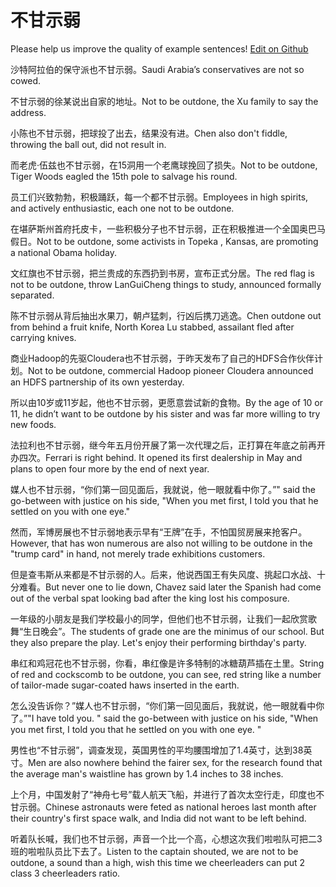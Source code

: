 # 不甘示弱

Please help us improve the quality of example sentences! [Edit on Github](https://github.com/jiyushe/jiyu-example-sentence-source/blob/main/chinese/buganshiruo.md)

<p><span class="chinese">沙特阿拉伯的保守派也不甘示弱。</span><span class="english">Saudi Arabia’s conservatives are not so cowed.</span></p>

<p><span class="chinese">不甘示弱的徐某说出自家的地址。</span><span class="english">Not to be outdone, the Xu family to say the address.</span></p>

<p><span class="chinese">小陈也不甘示弱，把球投了出去，结果没有进。</span><span class="english">Chen also don't fiddle, throwing the ball out, did not result in.</span></p>

<p><span class="chinese">而老虎·伍兹也不甘示弱，在15洞用一个老鹰球挽回了损失。</span><span class="english">Not to be outdone, Tiger Woods eagled the 15th pole to salvage his round.</span></p>

<p><span class="chinese">员工们兴致勃勃，积极踊跃，每一个都不甘示弱。</span><span class="english">Employees in high spirits, and actively enthusiastic, each one not to be outdone.</span></p>

<p><span class="chinese">在堪萨斯州首府托皮卡，一些积极分子也不甘示弱，正在积极推进一个全国奥巴马假日。</span><span class="english">Not to be outdone, some activists in Topeka , Kansas, are promoting a national Obama holiday.</span></p>

<p><span class="chinese">文红旗也不甘示弱，把兰贵成的东西扔到书房，宣布正式分居。</span><span class="english">The red flag is not to be outdone, throw LanGuiCheng things to study, announced formally separated.</span></p>

<p><span class="chinese">陈不甘示弱从背后抽出水果刀，朝卢猛刺，行凶后携刀逃逸。</span><span class="english">Chen outdone out from behind a fruit knife, North Korea Lu stabbed, assailant fled after carrying knives.</span></p>

<p><span class="chinese">商业Hadoop的先驱Cloudera也不甘示弱，于昨天发布了自己的HDFS合作伙伴计划。</span><span class="english">Not to be outdone, commercial Hadoop pioneer Cloudera announced an HDFS partnership of its own yesterday.</span></p>

<p><span class="chinese">所以由10岁或11岁起，他也不甘示弱，更愿意尝试新的食物。</span><span class="english">By the age of 10 or 11, he didn’t want to be outdone by his sister and was far more willing to try new foods.</span></p>

<p><span class="chinese">法拉利也不甘示弱，继今年五月份开展了第一次代理之后，正打算在年底之前再开办四次。</span><span class="english">Ferrari is right behind. It opened its first dealership in May and plans to open four more by the end of next year.</span></p>

<p><span class="chinese">媒人也不甘示弱，“你们第一回见面后，我就说，他一眼就看中你了。”</span><span class="english">" said the go-between with justice on his side, "When you met first, I told you that he settled on you with one eye."</span></p>

<p><span class="chinese">然而，军博房展也不甘示弱地表示早有“王牌”在手，不怕国贸房展来抢客户。</span><span class="english">However, that has won numerous are also not willing to be outdone in the "trump card" in hand, not merely trade exhibitions customers.</span></p>

<p><span class="chinese">但是查韦斯从来都是不甘示弱的人。后来，他说西国王有失风度、挑起口水战、十分难看。</span><span class="english">But never one to lie down, Chavez said later the Spanish had come out of the verbal spat looking bad after the king lost his composure.</span></p>

<p><span class="chinese">一年级的小朋友是我们学校最小的同学，但他们也不甘示弱，让我们一起欣赏歌舞“生日晚会”。</span><span class="english">The students of grade one are the minimus of our school. But they also prepare the play. Let's enjoy their performing birthday's party.</span></p>

<p><span class="chinese">串红和鸡冠花也不甘示弱，你看，串红像是许多特制的冰糖葫芦插在土里。</span><span class="english">String of red and cockscomb to be outdone, you can see, red string like a number of tailor-made sugar-coated haws inserted in the earth.</span></p>

<p><span class="chinese">怎么没告诉你？”媒人也不甘示弱，“你们第一回见面后，我就说，他一眼就看中你了。”</span><span class="english">"I have told you. " said the go-between with justice on his side, "When you met first, I told you that he settled on you with one eye. "</span></p>

<p><span class="chinese">男性也“不甘示弱”，调查发现，英国男性的平均腰围增加了1.4英寸，达到38英寸。</span><span class="english">Men are also nowhere behind the fairer sex, for the research found that the average man's waistline has grown by 1.4 inches to 38 inches.</span></p>

<p><span class="chinese">上个月，中国发射了“神舟七号”载人航天飞船，并进行了首次太空行走，印度也不甘示弱。</span><span class="english">Chinese astronauts were feted as national heroes last month after their country's first space walk, and India did not want to be left behind.</span></p>

<p><span class="chinese">听着队长喊，我们也不甘示弱，声音一个比一个高，心想这次我们啦啦队可把二3班的啦啦队员比下去了。</span><span class="english">Listen to the captain shouted, we are not to be outdone, a sound than a high, wish this time we cheerleaders can put 2 class 3 cheerleaders ratio.</span></p>

